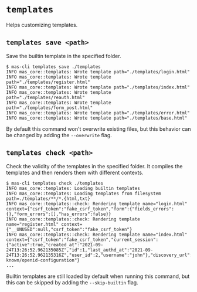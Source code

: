 # `templates`

Helps customizing templates.

## `templates save <path>`

Save the builtin template in the specified folder.

```console
$ mas-cli templates save ./templates
INFO mas_core::templates: Wrote template path="./templates/login.html"
INFO mas_core::templates: Wrote template path="./templates/register.html"
INFO mas_core::templates: Wrote template path="./templates/index.html"
INFO mas_core::templates: Wrote template path="./templates/reauth.html"
INFO mas_core::templates: Wrote template path="./templates/form_post.html"
INFO mas_core::templates: Wrote template path="./templates/error.html"
INFO mas_core::templates: Wrote template path="./templates/base.html"
```

By default this command won't overwrite existing files, but this behavior can be changed by adding the `--overwrite` flag.

## `templates check <path>`

Check the validity of the templates in the specified folder.
It compiles the templates and then renders them with different contexts.

```console
$ mas-cli templates check ./templates
INFO mas_core::templates: Loading builtin templates
INFO mas_core::templates: Loading templates from filesystem path=./templates/**/*.{html,txt}
INFO mas_core::templates::check: Rendering template name="login.html" context={"csrf_token":"fake_csrf_token","form":{"fields_errors":{},"form_errors":[],"has_errors":false}}
INFO mas_core::templates::check: Rendering template name="register.html" context={"__UNUSED":null,"csrf_token":"fake_csrf_token"}
INFO mas_core::templates::check: Rendering template name="index.html" context={"csrf_token":"fake_csrf_token","current_session":{"active":true,"created_at":"2021-09-24T13:26:52.962135085Z","id":1,"last_authd_at":"2021-09-24T13:26:52.962135316Z","user_id":2,"username":"john"},"discovery_url":"https://example.com/.well-known/openid-configuration"}
...
```

Builtin templates are still loaded by default when running this command, but this can be skipped by adding the `--skip-builtin` flag.
